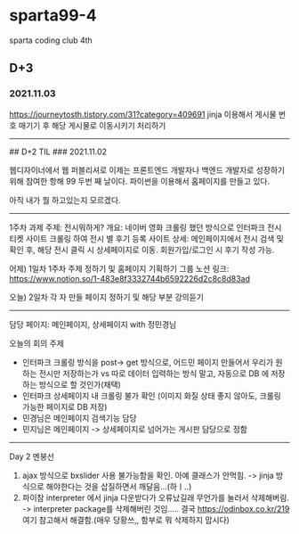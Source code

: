 # sparta99-4
sparta coding club 4th

## D+3 
### 2021.11.03

https://journeytosth.tistory.com/31?category=409691
jinja 이용해서 게시물 번호 매기기 후 해당 게시물로 이동시키기 처리하기

<hr>
## D+2 TIL
### 2021.11.02

웹디자이너에서 웹 퍼블리셔로 이제는 프론트엔드 개발자나 백엔드 개발자로 성장하기 위해 참여한 항해 99 두번 째 날이다.
파이썬을 이용해서 홈페이지를 만들고 있다.

아직 내가 뭘 하고있는지 모르겠다.

<hr>

1주차 과제 주제: 전시뭐하게?
개요: 네이버 영화 크롤링 했던 방식으로 인터파크 전시 티켓 사이트 크롤링 하여 전시 별 후기 등록 사이트
상세: 메인페이지에서 전시 검색 및 확인 후, 해당 전시 클릭 시 상세페이지로 이동. 회원가입/로그인 시 후기 작성 가능.


어제) 1일차 
1주차 주제 정하기 및 홈페이지 기획하기
그룹 노션 링크: https://www.notion.so/1-483e8f3332744b6592226d2c8c8d83ad

오늘) 2일차
각 자 만들 페이지 정하기 및 해당 부분 강의듣기

<hr>
담당 페이지: 메인페이지, 상세페이지 with 정민경님

오늘의 회의 주제
* 인터파크 크롤링 방식을 post-> get 방식으로, 어드민 페이지 만들어서 우리가 원하는 전시만 저장하는가 
vs 따로 데이터 입력하는 방식 말고, 자동으로 DB 에 저장하는 방식으로 할 것인가(채택)
* 인터파크 상세페이지 내 크롤링 불가 확인 (이미지 화질 상태 좋지 않아도, 크롤링 가능한 페이지로 DB 저장)
* 민경님은 메인페이지 검색기능 담당
* 민지님은 메인페이지 -> 상세페이지로 넘어가는 게시판 담당으로 정함

<hr>
Day 2 멘붕선

1. ajax 방식으로 bxslider 사용 불가능함을 확인. 아예 클래스가 안먹힘. -> jinja 방식으로 해야한다는 것을 삽질하면서 깨달음...(하ㅣ..)
2. 파이참 interpreter 에서 jinja 다운받다가 오류났길래 무언가를 눌러서 삭제해버림. -> interpreter package를 삭제해버린 것임..... 
결국 https://odinbox.co.kr/219 여기 참고해서 해결함.(매우 당황쓰,, 함부로 뭐 삭제하지 맙시다)
